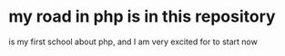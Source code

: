 # my road in php is in this repository
is my first school about php, and I am very excited for to start now
